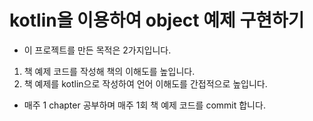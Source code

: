# kotlin을 이용하여 object 예제 구현하기

- 이 프로젝트를 만든 목적은 2가지입니다.

1. 책 예제 코드를 작성해 책의 이해도를 높입니다.
2. 책 예제를 kotlin으로 작성하여 언어 이해도를 간접적으로 높입니다.

- 매주 1 chapter 공부하며 매주 1회 책 예제 코드를 commit 합니다.

